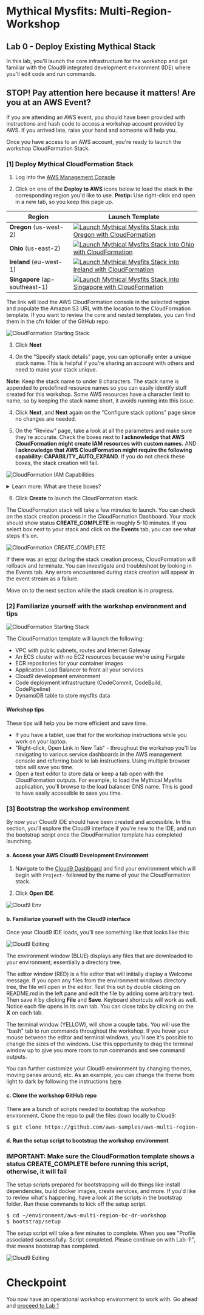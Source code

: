 # Mythical Mysfits: Multi-Region-Workshop

## Lab 0 - Deploy Existing Mythical Stack

In this lab, you'll launch the core infrastructure for the workshop and get familiar with the Cloud9 integrated development environment (IDE) where you'll edit code and run commands.

## STOP! Pay attention here because it matters! Are you at an AWS Event?

If you are attending an AWS event, you should have been provided with instructions and hash code to access a workshop account provided by AWS. If you arrived late, raise your hand and someone will help you.

Once you have access to an AWS account, you're ready to launch the workshop CloudFormation Stack.

### [1] Deploy Mythical CloudFormation Stack

1. Log into the [AWS Management Console](https://console.aws.amazon.com/console/home)

2. Click on one of the **Deploy to AWS** icons below to load the stack in the corresponding region you'd like to use.
**Protip:** Use right-click and open in a new tab, so you keep this page up.

Region | Launch Template
------------ | -------------  
**Oregon** (us-west-2) | [![Launch Mythical Mysfits Stack into Oregon with CloudFormation](/images/deploy-to-aws.png)](https://console.aws.amazon.com/cloudformation/home?region=us-west-2#/stacks/new?stackName=mm-multi-region&templateURL=https://mythical-mysfits-website.s3.amazonaws.com/multi-region-bcdr/core.yml)  
**Ohio** (us-east-2) | [![Launch Mythical Mysfits Stack into Ohio with CloudFormation](/images/deploy-to-aws.png)](https://console.aws.amazon.com/cloudformation/home?region=us-east-2#/stacks/new?stackName=mm-multi-region&templateURL=https://mythical-mysfits-website.s3.amazonaws.com/multi-region-bcdr/core.yml)  
**Ireland** (eu-west-1) | [![Launch Mythical Mysfits Stack into Ireland with CloudFormation](/images/deploy-to-aws.png)](https://console.aws.amazon.com/cloudformation/home?region=eu-west-1#/stacks/new?stackName=mm-multi-region&templateURL=https://mythical-mysfits-website.s3.amazonaws.com/multi-region-bcdr/core.yml)  
**Singapore** (ap-southeast-1) | [![Launch Mythical Mysfits Stack into Singapore with CloudFormation](/images/deploy-to-aws.png)](https://console.aws.amazon.com/cloudformation/home?region=ap-southeast-1#/stacks/new?stackName=mm-multi-region&templateURL=https://mythical-mysfits-website.s3.amazonaws.com/multi-region-bcdr/core.yml)

The link will load the AWS CloudFormation console in the selected region and populate the Amazon S3 URL with the location to the CloudFormation template. If you want to review the core and nested templates, you can find them in the cfn folder of the GitHub repo.

![CloudFormation Starting Stack](images/cfn-createstack-1.png)

3. Click **Next**

4. On the "Specify stack details" page, you can optionally enter a unique stack name. This is helpful if you're sharing an account with others and need to make your stack unique.

**Note:** Keep the stack name to under 8 characters. The stack name is appended to predefined resource names so you can easily identify stuff created for this workshop. Some AWS resources have a character limit to name, so by keeping the stack name short, it avoids running into this issue.

4. Click **Next**, and **Next** again on the "Configure stack options" page since no changes are needed.

5. On the "Review" page, take a look at all the parameters and make sure they're accurate. Check the boxes next to **I acknowledge that AWS CloudFormation might create IAM resources with custom names.** AND **I acknowledge that AWS CloudFormation might require the following capability: CAPABILITY_AUTO_EXPAND**. If you do not check these boxes, the stack creation will fail.

![CloudFormation IAM Capabilities](images/cfn-iam-capabilities.png)

<details>
<summary>Learn more: What are these boxes?</summary>

The first box authorizes the creation of IAM roles. The second box indicates there are nested CloudFormation stacks.

In both cases, the resources will be cleaned up if you delete the stack during workshop cleanup.

Further reading: [CloudFormation acknowledgements](https://docs.aws.amazon.com/AWSCloudFormation/latest/APIReference/API_CreateStack.html)

</details>

6. Click **Create** to launch the CloudFormation stack.

The CloudFormation stack will take a few minutes to launch. You can check on the stack creation process in the CloudFormation Dashboard. Your stack should show status **CREATE\_COMPLETE** in roughly 5-10 minutes. If you select box next to your stack and click on the **Events** tab, you can see what steps it's on.

![CloudFormation CREATE_COMPLETE](images/cfn-create-complete.png)

If there was an [error](http://docs.aws.amazon.com/AWSCloudFormation/latest/UserGuide/troubleshooting.html#troubleshooting-errors) during the stack creation process, CloudFormation will rollback and terminate. You can investigate and troubleshoot by looking in the Events tab. Any errors encountered during stack creation will appear in the event stream as a failure.

Move on to the next section while the stack creation is in progress.

### [2] Familiarize yourself with the workshop environment and tips

![CloudFormation Starting Stack](images/arch-starthere.png)

The CloudFormation template will launch the following:

* VPC with public subnets, routes and Internet Gateway
* An ECS cluster with no EC2 resources because we're using Fargate
* ECR repositories for your container images
* Application Load Balancer to front all your services
* Cloud9 development environment
* Code deployment infrastructure (CodeCommit, CodeBuild, CodePipeline)
* DynamoDB table to store mysfits data

#### Workshop tips

These tips will help you be more efficient and save time.

* If you have a tablet, use that for the workshop instructions while you work on your laptop.
* "Right-click, Open Link in New Tab" - throughout the workshop you'll be navigating to various service dashboards in the AWS management console and referring back to lab instructions. Using multiple browser tabs will save you time.
* Open a text editor to store data or keep a tab open with the CloudFormation outputs. For example, to load the Mythical Mysfits application, you'll browse to the load balancer DNS name. This is good to have easily accessible to save you time.

### [3] Bootstrap the workshop environment

By now your Cloud9 IDE should have been created and accessible. In this section, you'll explore the Cloud9 interface if you're new to the IDE, and run the bootstrap script once the CloudFormation template has completed launching.

#### a. Access your AWS Cloud9 Development Environment

1. Navigate to the [Cloud9 Dashboard](https://console.aws.amazon.com/cloud9/home) and find your environment which will begin with `Project-` followed by the name of your the CloudFormation stack.

2. Click **Open IDE**.

![Cloud9 Env](images/cloud9.png)

#### b. Familiarize yourself with the Cloud9 interface

Once your Cloud9 IDE loads, you'll see something like that looks like this:

![Cloud9 Editing](images/cloud9-ui.png)

The environment window (BLUE) displays any files that are downloaded to your environment; essentially a directory tree.

The editor window (RED) is a file editor that will initially display a Welcome message. If you open any files from the environment windows directory tree, the file will open in the editor. Test this out by double clicking on README.md in the left pane and edit the file by adding some arbitrary text. Then save it by clicking **File** and **Save**. Keyboard shortcuts will work as well. Notice each file opens in its own tab. You can close tabs by clicking on the **X** on each tab.

The terminal window (YELLOW), will show a couple tabs. You will use the "bash" tab to run commands throughout the workshop. If you hover your mouse between the editor and terminal windows, you'll see it's possible to change the sizes of the windows. Use this opportunity to drag the terminal window up to give you more room to run commands and see command outputs.

You can further customize your Cloud9 environment by changing themes, moving panes around, etc. As an example, you can change the theme from light to dark by following the instructions [here](https://docs.aws.amazon.com/cloud9/latest/user-guide/settings-theme.html).

#### c. Clone the workshop GitHub repo

There are a bunch of scripts needed to bootstrap the workshop environment. Clone the repo to pull the files down locally to Cloud9:

<pre>
$ git clone https://github.com/aws-samples/aws-multi-region-bc-dr-workshop.git
</pre>

#### d. Run the setup script to bootstrap the workshop environment

### IMPORTANT: Make sure the CloudFormation template shows a status CREATE_COMPLETE before running this script, otherwise, it will fail

The setup scripts prepared for bootstrapping will do things like install dependencies, build docker images, create services, and more. If you'd like to review what's happening, have a look at the scripts in the bootstrap folder. Run these commands to kick off the setup script.

<pre>
$ cd ~/environment/aws-multi-region-bc-dr-workshop
$ bootstrap/setup
</pre>

The setup script will take a few minutes to complete. When you see "Profile associated successfully. Script completed. Please continue on with Lab-1!", that means bootstrap has completed.

![Cloud9 Editing](images/setup-complete.png)

# Checkpoint

You now have an operational workshop environment to work with. Go ahead and [proceed to Lab 1](../lab-1-xray)
</details>